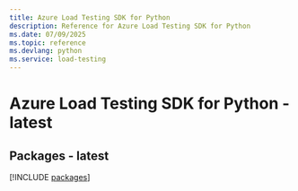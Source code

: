 ```yaml
---
title: Azure Load Testing SDK for Python
description: Reference for Azure Load Testing SDK for Python
ms.date: 07/09/2025
ms.topic: reference
ms.devlang: python
ms.service: load-testing
---
```

# Azure Load Testing SDK for Python - latest

## Packages - latest
[!INCLUDE [packages](load-testing-index.md)]